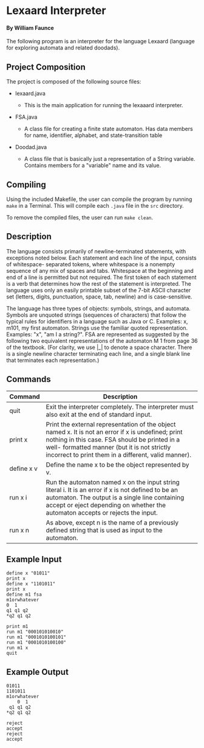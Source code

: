 # Lexaard Interpreter
#### By William Faunce

The following program is an interpreter for the language Lexaard (language for exploring automata
and related doodads).

## Project Composition
The project is composed of the following source files:
* lexaard.java
    * This is the main application for running the lexaaard interpreter.
    
* FSA.java
    * A class file for creating a finite state automaton. Has data members for 
      name, identifier, alphabet, and state-transition table
      
* Doodad.java
    * A class file that is basically just a representation of a String variable. Contains
      members for a "variable" name and its value.

## Compiling
Using the included Makefile, the user can compile the program by running `make` in a Terminal.
This will compile each `.java` file in the `src` directory.

To remove the compiled files, the user can run `make clean`.

## Description
The language consists primarily of newline-terminated statements, with exceptions
noted below. Each statement and each line of the input, consists of whitespace-
separated tokens, where whitespace is a nonempty sequence of any mix of spaces and
tabs. Whitespace at the beginning and end of a line is permitted but not required. The
first token of each statement is a verb that determines how the rest of the statement
is interpreted. The language uses only an easily printable subset of the 7-bit ASCII
character set (letters, digits, punctuation, space, tab, newline) and is case-sensitive.

The language has three types of objects: symbols, strings, and automata. Symbols are
unquoted strings (sequences of characters) that follow the typical rules for identifiers
in a language such as Java or C. Examples: x, m101, my first automaton. Strings use
the familiar quoted representation. Examples: "x", "am I a string?". FSA
are represented as suggested by the following two equivalent representations of the
automaton M 1 from page 36 of the textbook. (For clarity, we use |_| to denote a space
character. There is a single newline character terminating each line, and a single blank
line that terminates each representation.)

## Commands

| Command | Description |
|---|---|
| quit          | Exit the interpreter completely. The interpreter must also exit at the end of standard input. |
| print x       | Print the external representation of the object named x. It is not an error if x is undefined; print nothing in this case. FSA should be printed in a well- formatted manner (but it is not strictly incorrect to print them in a different, valid manner).|
| define x v    | Define the name x to be the object represented by v. |
| run x i       | Run the automaton named x on the input string literal i. It is an error if x is not defined to be an automaton. The output is a single line containing accept or eject depending on whether the automaton accepts or rejects the input. |
| run x n       | As above, except n is the name of a previously defined string that is used as input to the automaton.

## Example Input
```
define x "01011"
print x
define x "1101011"
print x
define m1 fsa
m1orwhatever
0  1
q1 q1 q2
*q2 q1 q2

print m1
run m1 "000101010010"
run m1 "0001010100101"
run m1 "0001010100100"
run m1 x
quit
```

## Example Output

```
01011
1101011
m1orwhatever
    0  1
 q1 q1 q2
*q2 q1 q2

reject
accept
reject
accept
```